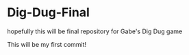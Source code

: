 # Dig-Dug-Final
hopefully this will be final repository for Gabe's Dig Dug game

This will be my first commit!
